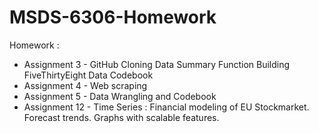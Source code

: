 # MSDS-6306-Homework
Homework :
  * Assignment 3 - GitHub Cloning Data Summary Function Building FiveThirtyEight Data Codebook  
  * Assignment 4 - Web scraping
  * Assignment 5 - Data Wrangling and Codebook
  * Assignment 12 - Time Series : Financial modeling of EU Stockmarket. Forecast trends. Graphs with scalable features.
